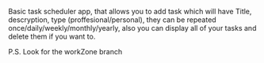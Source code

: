 Basic task scheduler app, that allows you to add task which will have Title, descryption, type (proffesional/personal), they can be repeated once/daily/weekly/monthly/yearly, 
also you can display all of your tasks and delete them if you want to.

P.S. Look for the workZone branch
